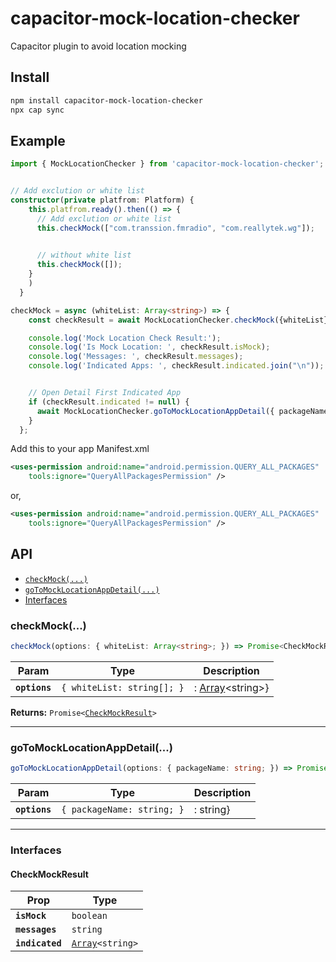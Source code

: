 # capacitor-mock-location-checker

Capacitor plugin to avoid location mocking

## Install

```bash
npm install capacitor-mock-location-checker
npx cap sync
```

## Example

```typescript
import { MockLocationChecker } from 'capacitor-mock-location-checker';


// Add exclution or white list
constructor(private platfrom: Platform) {
    this.platfrom.ready().then(() => {
      // Add exclution or white list
      this.checkMock(["com.transsion.fmradio", "com.reallytek.wg"]);

      
      // without white list
      this.checkMock([]);
    }
    )
  }

checkMock = async (whiteList: Array<string>) => {
    const checkResult = await MockLocationChecker.checkMock({whiteList});

    console.log('Mock Location Check Result:');
    console.log('Is Mock Location: ', checkResult.isMock);
    console.log('Messages: ', checkResult.messages);
    console.log('Indicated Apps: ', checkResult.indicated.join("\n"));


    // Open Detail First Indicated App
    if (checkResult.indicated != null) {
      await MockLocationChecker.goToMockLocationAppDetail({ packageName: checkResult.indicated[0] });
    }
  };
```

Add this to your app Manifest.xml

```xml
<uses-permission android:name="android.permission.QUERY_ALL_PACKAGES"
    tools:ignore="QueryAllPackagesPermission" />
```
or,

```xml
<uses-permission android:name="android.permission.QUERY_ALL_PACKAGES"
    tools:ignore="QueryAllPackagesPermission" />
```
## API

<docgen-index>

* [`checkMock(...)`](#checkmock)
* [`goToMockLocationAppDetail(...)`](#gotomocklocationappdetail)
* [Interfaces](#interfaces)

</docgen-index>

<docgen-api>
<!--Update the source file JSDoc comments and rerun docgen to update the docs below-->

### checkMock(...)

```typescript
checkMock(options: { whiteList: Array<string>; }) => Promise<CheckMockResult>
```

| Param         | Type                                  | Description                                 |
| ------------- | ------------------------------------- | ------------------------------------------- |
| **`options`** | <code>{ whiteList: string[]; }</code> | : <a href="#array">Array</a>&lt;string&gt;} |

**Returns:** <code>Promise&lt;<a href="#checkmockresult">CheckMockResult</a>&gt;</code>

--------------------


### goToMockLocationAppDetail(...)

```typescript
goToMockLocationAppDetail(options: { packageName: string; }) => Promise<void>
```

| Param         | Type                                  | Description |
| ------------- | ------------------------------------- | ----------- |
| **`options`** | <code>{ packageName: string; }</code> | : string}   |

--------------------


### Interfaces


#### CheckMockResult

| Prop            | Type                                                  |
| --------------- | ----------------------------------------------------- |
| **`isMock`**    | <code>boolean</code>                                  |
| **`messages`**  | <code>string</code>                                   |
| **`indicated`** | <code><a href="#array">Array</a>&lt;string&gt;</code> |

</docgen-api>
